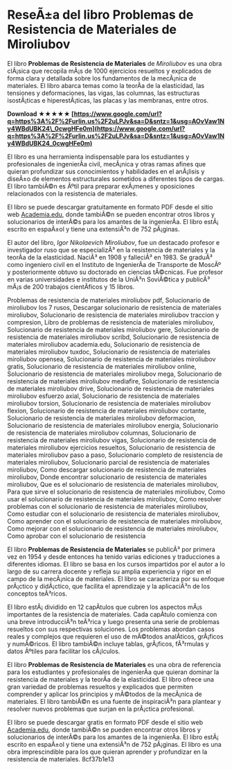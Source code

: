 # ReseÃ±a del libro Problemas de Resistencia de Materiales de Miroliubov
 
El libro **Problemas de Resistencia de Materiales** de *Miroliubov* es una obra clÃ¡sica que recopila mÃ¡s de 1000 ejercicios resueltos y explicados de forma clara y detallada sobre los fundamentos de la mecÃ¡nica de materiales. El libro abarca temas como la teorÃ­a de la elasticidad, las tensiones y deformaciones, las vigas, las columnas, las estructuras isostÃ¡ticas e hiperestÃ¡ticas, las placas y las membranas, entre otros.
 
**Download ★★★★★ [https://www.google.com/url?q=https%3A%2F%2Furlin.us%2F2uLPJv&sa=D&sntz=1&usg=AOvVaw1Ny4WBdUBK24\_0cwgHFe0m](https://www.google.com/url?q=https%3A%2F%2Furlin.us%2F2uLPJv&sa=D&sntz=1&usg=AOvVaw1Ny4WBdUBK24_0cwgHFe0m)**


 
El libro es una herramienta indispensable para los estudiantes y profesionales de ingenierÃ­a civil, mecÃ¡nica y otras ramas afines que quieran profundizar sus conocimientos y habilidades en el anÃ¡lisis y diseÃ±o de elementos estructurales sometidos a diferentes tipos de cargas. El libro tambiÃ©n es Ãºtil para preparar exÃ¡menes y oposiciones relacionados con la resistencia de materiales.
 
El libro se puede descargar gratuitamente en formato PDF desde el sitio web [Academia.edu](https://www.academia.edu/31197058/Problemas_de_Resistencia_de_Materiales_Miroliubov), donde tambiÃ©n se pueden encontrar otros libros y solucionarios de interÃ©s para los amantes de la ingenierÃ­a. El libro estÃ¡ escrito en espaÃ±ol y tiene una extensiÃ³n de 752 pÃ¡ginas.
  
El autor del libro, *Igor Nikolaevich Miroliubov*, fue un destacado profesor e investigador ruso que se especializÃ³ en la resistencia de materiales y la teorÃ­a de la elasticidad. NaciÃ³ en 1908 y falleciÃ³ en 1983. Se graduÃ³ como ingeniero civil en el Instituto de IngenierÃ­a de Transporte de MoscÃº y posteriormente obtuvo su doctorado en ciencias tÃ©cnicas. Fue profesor en varias universidades e institutos de la UniÃ³n SoviÃ©tica y publicÃ³ mÃ¡s de 200 trabajos cientÃ­ficos y 15 libros.
 
Problemas de resistencia de materiales miroliubov pdf,  Solucionario de miroliubov los 7 rusos,  Descargar solucionario de resistencia de materiales miroliubov,  Solucionario de resistencia de materiales miroliubov traccion y compresion,  Libro de problemas de resistencia de materiales miroliubov,  Solucionario de resistencia de materiales miroliubov gere,  Solucionario de resistencia de materiales miroliubov scribd,  Solucionario de resistencia de materiales miroliubov academia.edu,  Solucionario de resistencia de materiales miroliubov tuxdoc,  Solucionario de resistencia de materiales miroliubov opensea,  Solucionario de resistencia de materiales miroliubov gratis,  Solucionario de resistencia de materiales miroliubov online,  Solucionario de resistencia de materiales miroliubov mega,  Solucionario de resistencia de materiales miroliubov mediafire,  Solucionario de resistencia de materiales miroliubov drive,  Solucionario de resistencia de materiales miroliubov esfuerzo axial,  Solucionario de resistencia de materiales miroliubov torsion,  Solucionario de resistencia de materiales miroliubov flexion,  Solucionario de resistencia de materiales miroliubov cortante,  Solucionario de resistencia de materiales miroliubov deformacion,  Solucionario de resistencia de materiales miroliubov energia,  Solucionario de resistencia de materiales miroliubov columnas,  Solucionario de resistencia de materiales miroliubov vigas,  Solucionario de resistencia de materiales miroliubov ejercicios resueltos,  Solucionario de resistencia de materiales miroliubov paso a paso,  Solucionario completo de resistencia de materiales miroliubov,  Solucionario parcial de resistencia de materiales miroliubov,  Como descargar solucionario de resistencia de materiales miroliubov,  Donde encontrar solucionario de resistencia de materiales miroliubov,  Que es el solucionario de resistencia de materiales miroliubov,  Para que sirve el solucionario de resistencia de materiales miroliubov,  Como usar el solucionario de resistencia de materiales miroliubov,  Como resolver problemas con el solucionario de resistencia de materiales miroliubov,  Como estudiar con el solucionario de resistencia de materiales miroliubov,  Como aprender con el solucionario de resistencia de materiales miroliubov,  Como mejorar con el solucionario de resistencia de materiales miroliubov,  Como aprobar con el solucionario de resistencia
 
El libro **Problemas de Resistencia de Materiales** se publicÃ³ por primera vez en 1954 y desde entonces ha tenido varias ediciones y traducciones a diferentes idiomas. El libro se basa en los cursos impartidos por el autor a lo largo de su carrera docente y refleja su amplia experiencia y rigor en el campo de la mecÃ¡nica de materiales. El libro se caracteriza por su enfoque prÃ¡ctico y didÃ¡ctico, que facilita el aprendizaje y la aplicaciÃ³n de los conceptos teÃ³ricos.
 
El libro estÃ¡ dividido en 12 capÃ­tulos que cubren los aspectos mÃ¡s importantes de la resistencia de materiales. Cada capÃ­tulo comienza con una breve introducciÃ³n teÃ³rica y luego presenta una serie de problemas resueltos con sus respectivas soluciones. Los problemas abordan casos reales y complejos que requieren el uso de mÃ©todos analÃ­ticos, grÃ¡ficos y numÃ©ricos. El libro tambiÃ©n incluye tablas, grÃ¡ficos, fÃ³rmulas y datos Ãºtiles para facilitar los cÃ¡lculos.
  
El libro **Problemas de Resistencia de Materiales** es una obra de referencia para los estudiantes y profesionales de ingenierÃ­a que quieran dominar la resistencia de materiales y la teorÃ­a de la elasticidad. El libro ofrece una gran variedad de problemas resueltos y explicados que permiten comprender y aplicar los principios y mÃ©todos de la mecÃ¡nica de materiales. El libro tambiÃ©n es una fuente de inspiraciÃ³n para plantear y resolver nuevos problemas que surjan en la prÃ¡ctica profesional.
 
El libro se puede descargar gratis en formato PDF desde el sitio web [Academia.edu](https://www.academia.edu/31197058/Problemas_de_Resistencia_de_Materiales_Miroliubov), donde tambiÃ©n se pueden encontrar otros libros y solucionarios de interÃ©s para los amantes de la ingenierÃ­a. El libro estÃ¡ escrito en espaÃ±ol y tiene una extensiÃ³n de 752 pÃ¡ginas. El libro es una obra imprescindible para los que quieran aprender y profundizar en la resistencia de materiales.
 8cf37b1e13
 

